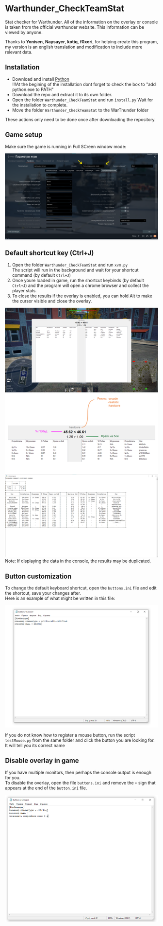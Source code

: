 # Warthunder_CheckTeamStat
Stat checker for Warthunder.
All of the information on the overlay or console is taken from the official warthunder website.
This information can be viewed by anyone.
 
Thanks to <b>Yonisen</b>, <b>Naysayer</b>, <b>kotiq</b>, <b>f0xeri</b>, for helping create this program, my version is an english translation and modification to include more relevant data.

## Installation

- Download and install <a href="https://www.python.org/ftp/python/3.10.6/python-3.10.6-amd64.exe">Python</a><br>
!!!At the begining of the installation dont forget to check the box to "add python.exe to PATH"<br>
- Download the repo and extract it to its own folder. <br>
- Open the folder `Warthunder_CheckTeamStat` and run `install.py` Wait for the installation to complete.<br>
- Move the folder `Warthunder_CheckTeamStat` to the WarThunder folder<br>

These actions only need to be done once after downloading the repository. 

## Game setup

Make sure the game is running in Full SCreen window mode:

<img src="https://github.com/Penguax/Warthunder-TeamStatLookup/blob/main/data/screen1.png">

## Default shortcut key (Ctrl+J)

1. Open the folder `Warthunder_CheckTeamStat` and run `xvm.py`<br>
The script will run in the background and wait for your shortcut command (by default `Ctrl+J`)<br>
2. Once youre loaded in game, run the shortcut keybinds (by default `Ctrl+J`) and the program will open a chrome browser and collect the player stats. 
3. To close the results if the overlay is enabled, you can hold Alt to make the cursor visible and close the overlay. 
<img src="https://github.com/Penguax/Warthunder-TeamStatLookup/blob/main/data/screen2.png">
<img src="https://github.com/Penguax/Warthunder-TeamStatLookup/blob/main/data/screen3.png">
<img src="https://github.com//Penguax/Warthunder-TeamStatLookup/blob/main/data/screen5.png">
Note: If displaying the data in the console, the results may be duplicated.

## Button customization

To change the default keyboard shortcut, open the `buttons.ini` file and edit the shortcut, save your changes after.<br>
Here is an example of what might be written in this file:

<img src="https://github.com/Penguax/Warthunder-TeamStatLookup/blob/main/data/screen4.png">

If you do not know how to register a mouse button, run the script `testMouse.py` from the same folder and click the button you are looking for.
It will tell you its correct name

## Disable overlay in game

If you have multiple monitors, then perhaps the console output is enough for you.<br>
To disable the overlay, open the file `buttons.ini` and remove the `+` sign that appears at the end of the `button.ini` file.

<img src="https://github.com/Penguax/Warthunder-TeamStatLookup/blob/main/data/screen7.png">
